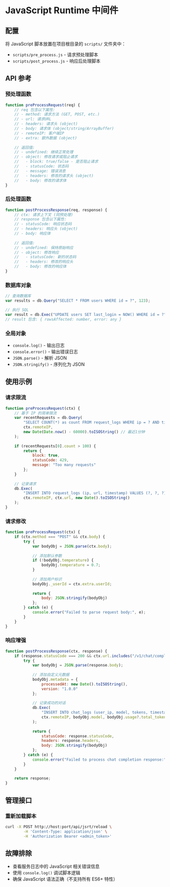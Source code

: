 # JavaScript Runtime 中间件

## 配置

将 JavaScript 脚本放置在项目根目录的 `scripts/` 文件夹中：

- `scripts/pre_process.js` - 请求预处理脚本
- `scripts/post_process.js` - 响应后处理脚本

## API 参考

### 预处理函数

```javascript
function preProcessRequest(req) {
    // req 包含以下属性:
    // - method: 请求方法 (GET, POST, etc.)
    // - url: 请求URL
    // - headers: 请求头 (object)
    // - body: 请求体 (object/string/ArrayBuffer)
    // - remoteIP: 客户端IP
    // - extra: 额外数据 (object)
    
    // 返回值:
    // - undefined: 继续正常处理
    // - object: 修改请求或阻止请求
    //   - block: true/false - 是否阻止请求
    //   - statusCode: 状态码
    //   - message: 错误消息
    //   - headers: 修改的请求头 (object)
    //   - body: 修改的请求体
}
```

### 后处理函数

```javascript
function postProcessResponse(req, response) {
    // ctx: 请求上下文 (同预处理)
    // response 包含以下属性:
    // - statusCode: 响应状态码
    // - headers: 响应头 (object)
    // - body: 响应体
    
    // 返回值:
    // - undefined: 保持原始响应
    // - object: 修改响应
    //   - statusCode: 新的状态码
    //   - headers: 修改的响应头
    //   - body: 修改的响应体
}
```

### 数据库对象

```javascript
// 查询数据库
var results = db.Query("SELECT * FROM users WHERE id = ?", 123);

// 执行 SQL
var result = db.Exec("UPDATE users SET last_login = NOW() WHERE id = ?", 123);
// result 包含: { rowsAffected: number, error: any }
```

### 全局对象

- `console.log()` - 输出日志
- `console.error()` - 输出错误日志
- `JSON.parse()` - 解析 JSON
- `JSON.stringify()` - 序列化为 JSON

## 使用示例

### 请求限流

```javascript
function preProcessRequest(ctx) {
    // 基于 IP 的简单限流
    var recentRequests = db.Query(
        "SELECT COUNT(*) as count FROM request_logs WHERE ip = ? AND timestamp > ?",
        ctx.remoteIP, 
        new Date(Date.now() - 60000).toISOString() // 最近1分钟
    );
    
    if (recentRequests[0].count > 100) {
        return {
            block: true,
            statusCode: 429,
            message: "Too many requests"
        };
    }
    
    // 记录请求
    db.Exec(
        "INSERT INTO request_logs (ip, url, timestamp) VALUES (?, ?, ?)",
        ctx.remoteIP, ctx.url, new Date().toISOString()
    );
}
```

### 请求修改

```javascript
function preProcessRequest(ctx) {
    if (ctx.method === "POST" && ctx.body) {
        try {
            var bodyObj = JSON.parse(ctx.body);
            
            // 添加默认参数
            if (!bodyObj.temperature) {
                bodyObj.temperature = 0.7;
            }
            
            // 添加用户标识
            bodyObj._userId = ctx.extra.userId;
            
            return {
                body: JSON.stringify(bodyObj)
            };
        } catch (e) {
            console.error("Failed to parse request body:", e);
        }
    }
}
```

### 响应增强

```javascript
function postProcessResponse(ctx, response) {
    if (response.statusCode === 200 && ctx.url.includes("/v1/chat/completions")) {
        try {
            var bodyObj = JSON.parse(response.body);
            
            // 添加自定义元数据
            bodyObj.metadata = {
                processedAt: new Date().toISOString(),
                version: "1.0.0"
            };
            
            // 记录成功的对话
            db.Exec(
                "INSERT INTO chat_logs (user_ip, model, tokens, timestamp) VALUES (?, ?, ?, ?)",
                ctx.remoteIP, bodyObj.model, bodyObj.usage?.total_tokens || 0, new Date().toISOString()
            );
            
            return {
                statusCode: response.statusCode,
                headers: response.headers,
                body: JSON.stringify(bodyObj)
            };
        } catch (e) {
            console.error("Failed to process chat completion response:", e);
        }
    }
    
    return response;
}
```

## 管理接口

### 重新加载脚本

```bash
curl -X POST http://host:port/api/jsrt/reload \
        -H 'Content-Type: application/json' \
        -H 'Authorization Bearer <admin_token>'
```

## 故障排除

- 查看服务日志中的 JavaScript 相关错误信息
- 使用 `console.log()` 调试脚本逻辑
- 确保 JavaScript 语法正确（不支持所有 ES6+ 特性）
